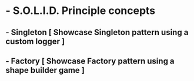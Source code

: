 #  - S.O.L.I.D. Principle concepts

## - Singleton [ Showcase Singleton pattern using a custom logger ] 

## - Factory [ Showcase Factory pattern using a shape builder game ] 